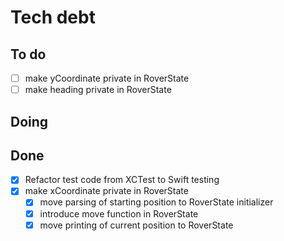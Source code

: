 # Tech debt

## To do

- [ ] make yCoordinate private in RoverState
- [ ] make heading private in RoverState

## Doing

## Done

- [X] Refactor test code from XCTest to Swift testing
- [X] make xCoordinate private in RoverState
  - [X] move parsing of starting position to RoverState initializer
  - [X] introduce move function in RoverState
  - [X] move printing of current position to RoverState

